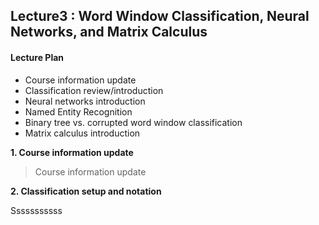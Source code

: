 ## Lecture3 : Word Window Classification, Neural Networks, and Matrix Calculus

#### Lecture Plan
- Course information update
- Classification review/introduction
- Neural networks introduction
- Named Entity Recognition
- Binary tree vs. corrupted word window classification
- Matrix calculus introduction 

**1. Course information update**
> Course information update

**2. Classification setup and notation**

 Sssssssssss
